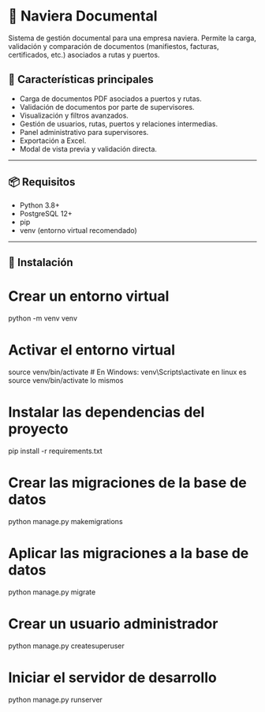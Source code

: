 # 🚢 Naviera Documental

Sistema de gestión documental para una empresa naviera. Permite la carga, validación y comparación de documentos (manifiestos, facturas, certificados, etc.) asociados a rutas y puertos.

## 🧩 Características principales

- Carga de documentos PDF asociados a puertos y rutas.
- Validación de documentos por parte de supervisores.
- Visualización y filtros avanzados.
- Gestión de usuarios, rutas, puertos y relaciones intermedias.
- Panel administrativo para supervisores.
- Exportación a Excel.
- Modal de vista previa y validación directa.

---

## 📦 Requisitos

- Python 3.8+
- PostgreSQL 12+
- pip
- venv (entorno virtual recomendado)

---

## 🚀 Instalación
# Crear un entorno virtual
python -m venv venv

# Activar el entorno virtual
source venv/bin/activate  # En Windows: venv\Scripts\activate en linux es source venv/bin/activate lo mismos

# Instalar las dependencias del proyecto
pip install -r requirements.txt

# Crear las migraciones de la base de datos
python manage.py makemigrations

# Aplicar las migraciones a la base de datos
python manage.py migrate

# Crear un usuario administrador
python manage.py createsuperuser

# Iniciar el servidor de desarrollo
python manage.py runserver


